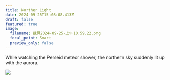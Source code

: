 ```yaml
---
title: Norther Light
date: 2024-09-25T15:08:08.413Z
draft: false
featured: true
image:
  filename: 截屏2024-09-25-上午10.59.22.png
  focal_point: Smart
  preview_only: false
---
```

While watching the Perseid meteor shower, the northern sky suddenly lit up with the aurora.

![](截屏2024-09-25-上午10.59.22.png)